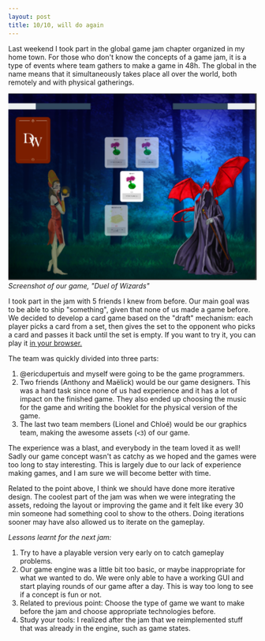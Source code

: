 ```yaml
---
layout: post
title: 10/10, will do again
---
```


Last weekend I took part in the global game jam chapter organized in my home town.
For those who don't know the concepts of a game jam, it is a type of events where team gathers to make a game in 48h.
The global in the name means that it simultaneously takes place all over the world, both remotely and with physical gatherings.

![Duel of wizards screenshot](/assets/media/ggj16/DuelOfWizards.png)
*Screenshot of our game, "Duel of Wizards"*

I took part in the jam with 5 friends I knew from before.
Our main goal was to be able to ship "something", given that none of us made a game before.
We decided to develop a card game based on the "draft" mechanism: each player picks a card from a set, then gives the set to the opponent who picks a card and passes it back until the set is empty.
If you want to try it, you can play it [in your browser.](http://edupertuis.net/ggj16)

The team was quickly divided into three parts:

1. @ericdupertuis and myself were going to be the game programmers.
2. Two friends (Anthony and Maëlick) would be our game designers.
    This was a hard task since none of us had experience and it has a lot of impact on the finished game.
    They also ended up choosing the music for the game and writing the booklet for the physical version of the game.
3. The last two team members (Lionel and Chloé) would be our graphics team, making the awesome assets (`<3`) of our game.

The experience was a blast, and everybody in the team loved it as well!
Sadly our game concept wasn't as catchy as we hoped and the games were too long to stay interesting.
This is largely due to our lack of experience making games, and I am sure we will become better with time.

Related to the point above, I think we should have done more iterative design.
The coolest part of the jam was when we were integrating the assets, redoing the layout or improving the game and it felt like every 30 min someone had something cool to show to the others.
Doing iterations sooner may have also allowed us to iterate on the gameplay.

*Lessons learnt for the next jam:*

1. Try to have a playable version very early on to catch gameplay problems.
2. Our game engine was a little bit too basic, or maybe inappropriate for what we wanted to do.
    We were only able to have a working GUI and start playing rounds of our game after a day.
    This is way too long to see if a concept is fun or not.
3. Related to previous point: Choose the type of game we want to make before the jam and choose appropriate technologies before.
4. Study your tools: I realized after the jam that we reimplemented stuff that was already in the engine, such as game states.
